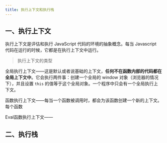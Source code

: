 ```yaml
---
title: 执行上下文和执行栈
---
```


## 一、执行上下文

执行上下文是评估和执行 JavaScript 代码的环境的抽象概念。每当 Javascript 代码在运行的时候，它都是在执行上下文中运行。

> 执行上下文的类型

全局执行上下文——这是默认或者说基础的上下文，**任何不在函数内部的代码都在全局上下文中**。它会执行两件事：创建一个全局的 window 对象（浏览器的情况下），并且设置 `this` 的值等于这个全局对象。一个程序中只会有一个全局执行上下文。

函数执行上下文——每当一个函数被调用时，都会为该函数创建一个新的上下文。每个函数

Eval函数执行上下文——

## 二、执行栈

